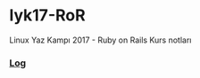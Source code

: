 # lyk17-RoR
Linux Yaz Kampı 2017 - Ruby on Rails Kurs notları
### [Log](https://github.com/abdullahoguk/lyk17-RoR/blob/master/log.md) 

